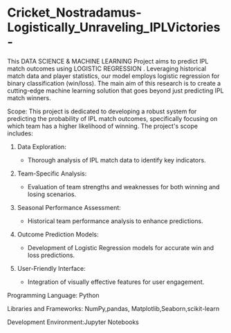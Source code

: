 # Cricket_Nostradamus-Logistically_Unraveling_IPLVictories-
This DATA SCIENCE &amp; MACHINE LEARNING  Project aims to  predict  IPL match outcomes using  LOGISTIC REGRESSION .
Leveraging historical match data and player statistics, our model employs  logistic regression for binary classification (win/loss). 
The main aim of this research is to create a cutting-edge machine learning solution that goes beyond just predicting IPL match winners.


Scope:
This project is dedicated to developing a robust system for predicting the probability of IPL match outcomes, specifically focusing on which team has a higher likelihood of winning. The project's scope includes:
1. Data Exploration:
   - Thorough analysis of IPL match data to identify key indicators.

2. Team-Specific Analysis:
   - Evaluation of team strengths and weaknesses for both winning and losing scenarios.

3. Seasonal Performance Assessment:
   - Historical team performance analysis to enhance predictions.

4. Outcome Prediction Models:
   - Development of Logistic Regression models for accurate win and loss predictions.

5. User-Friendly Interface:
   - Integration of visually effective features for user engagement.



Programming Language: Python


Libraries and Frameworks: NumPy,pandas, Matplotlib,Seaborn,scikit-learn


Development Environment:Jupyter Notebooks
